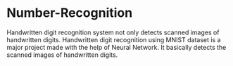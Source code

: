 # Number-Recognition
Handwritten digit recognition system not only detects scanned images of handwritten digits. Handwritten digit recognition using MNIST dataset is a major project made with the help of Neural Network. It basically detects the scanned images of handwritten digits.
